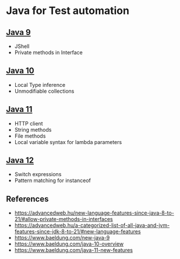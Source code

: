 # Java for Test automation

## [Java 9](https://www.baeldung.com/new-java-9)

- JShell
- Private methods in Interface

## [Java 10](https://www.baeldung.com/java-10-overview)

- Local Type inference
- Unmodifiable collections

## [Java 11](https://www.baeldung.com/java-11-new-features)

- HTTP client
- String methods
- File methods
- Local variable syntax for lambda parameters

## [Java 12](https://www.baeldung.com/java-12-new-features)

- Switch expressions
- Pattern matching for instanceof

## References

- https://advancedweb.hu/new-language-features-since-java-8-to-21/#allow-private-methods-in-interfaces
- https://advancedweb.hu/a-categorized-list-of-all-java-and-jvm-features-since-jdk-8-to-21/#new-language-features
- https://www.baeldung.com/new-java-9
- https://www.baeldung.com/java-10-overview
- https://www.baeldung.com/java-11-new-features